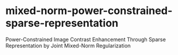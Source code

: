 # mixed-norm-power-constrained-sparse-representation
Power-Constrained Image Contrast Enhancement Through Sparse Representation by Joint Mixed-Norm Regularization
